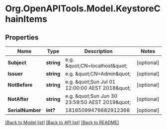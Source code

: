 # Org.OpenAPITools.Model.KeystoreChainItems

## Properties

Name | Type | Description | Notes
------------ | ------------- | ------------- | -------------
**Subject** | **string** | e.g. \&quot;CN&#x3D;localhost\&quot; | [optional] 
**Issuer** | **string** | e.g. \&quot;CN&#x3D;Admin\&quot; | [optional] 
**NotBefore** | **string** | e.g. \&quot;Sun Jul 01 12:00:00 AEST 2018\&quot; | [optional] 
**NotAfter** | **string** | e.g. \&quot;Sun Jun 30 23:59:50 AEST 2019\&quot; | [optional] 
**SerialNumber** | **int?** | 18165099476682912368 | [optional] 

[[Back to Model list]](../README.md#documentation-for-models) [[Back to API list]](../README.md#documentation-for-api-endpoints) [[Back to README]](../README.md)

